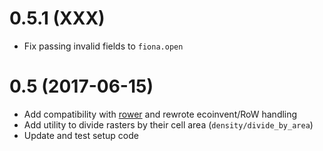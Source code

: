 # 0.5.1 (XXX)

- Fix passing invalid fields to `fiona.open`

# 0.5 (2017-06-15)

- Add compatibility with [rower](https://github.com/PascalLesage/RoWer) and rewrote ecoinvent/RoW handling
- Add utility to divide rasters by their cell area (`density/divide_by_area`)
- Update and test setup code
